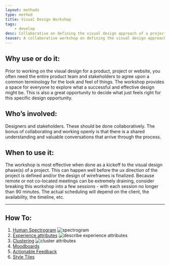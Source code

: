 ```yaml
---
layout: methods
type: method
title: Visual Design Workshop
tags:
    - develop
desc: Collaborative on defining the visual design approach of a project to get all key stakeholders involved in the process.
teaser: A collaborative workshop on defining the visual design approach of a project to get all key stakeholders involved in the process.
---
```


## Why use or do it:

Prior to working on the visual design for a product, project or website, you often need the entire product team and stakeholders to agree upon a common terminology for the look and feel of things. The workshop provides a space for everyone to explore what a successful and effective design might be. This is also a great opportunity to decide what just feels right for this specific design opportunity.

## Who’s involved:

Designers and stakeholders. These should be done collaboratively. The bonus of collaborating and working openly is that there is a shared understanding and valuable conversations that arrive through the process.

## When to use it:

The workshop is most effective when done as a kickoff to the visual design phase(s) of a project. This can happen well before the ux direction of the project is defined and/or the design of wireframes is finalized. Because remote or not co-located meetings can be extremely draining, consider breaking this workshop into a few sessions - with each session no longer than 90 minutes. The actual scheduling will depend on the client, the availability, the timeline, etc.

---

## How To:

1. [Human Spectrogram](/methods/human-spectrogram/)
    ![spectrogram](/img/design-o-meter-trello.png)
2.  [Experience attributes](/methods/experience-attributes/)
    ![describe experience attributes](/img/ea-4.png)
3.  [Clustering](/methods/sticky-clustering/)
    ![cluster attributes](/img/clustering-3.png)
4. [Moodboards](/methods/moodboards/)
5. [Actionable Feedback](/methods/feedback-session/)
6. [Style Tiles](/methods/style-tiles/)
